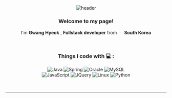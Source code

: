 <div align="center"> 
  
![header](https://capsule-render.vercel.app/api?type=waving&height=240&text=Hi%20there%20👋&fontAlign=75&fontAlignY=40&color=gradient)

</div>

<div align="center">

### Welcome to my page!   

I'm **Gwang Hyeok**
, **Fullstack developer**
from <img src="https://emojipedia-us.s3.dualstack.us-west-1.amazonaws.com/thumbs/120/joypixels/340/flag-south-korea_1f1f0-1f1f7.png" width="15" />
**South Korea**

</div>
<br>

<div align="center">

  ### Things I code with :computer: :
  ![Java](https://img.shields.io/badge/java-%23F80000.svg?style=for-the-badge&logo=java&logoColor=white)
  ![Spring](https://img.shields.io/badge/spring-%236DB33F.svg?style=for-the-badge&logo=spring&logoColor=white)
  ![Oracle](https://img.shields.io/badge/Oracle-%23F80000?style=for-the-badge&logo=oracle&logoColor=white) 
  ![MySQL](https://img.shields.io/badge/mysql-%234479A1.svg?style=for-the-badge&logo=mysql&logoColor=white) <br>
  ![JavaScript](https://img.shields.io/badge/javascript-%23444.svg?style=for-the-badge&logo=javascript&logoColor=%23F7DF1E)
  ![JQuery](https://img.shields.io/badge/jQuery-%230769AD.svg?style=for-the-badge&logo=jQuery&logoColor=white)
  ![Linux](https://img.shields.io/badge/Linux-%23ffa500.svg?style=for-the-badge&logo=Linux&logoColor=white)
  ![Python](https://img.shields.io/badge/Python-%233776AB.svg?style=for-the-badge&logo=Python&logoColor=white) <br>
  
  
</div>
<br>

----------

<!--
**BlackSocks1993/BlackSocks1993** is a ✨ _special_ ✨ repository because its `README.md` (this file) appears on your GitHub profile.

Here are some ideas to get you started:

- 🔭 I’m currently working on ...
- 🌱 I’m currently learning ...
- 👯 I’m looking to collaborate on ...
- 🤔 I’m looking for help with ...
- 💬 Ask me about ...
- 📫 How to reach me: ...
- 😄 Pronouns: ...
- ⚡ Fun fact: ...
-->

